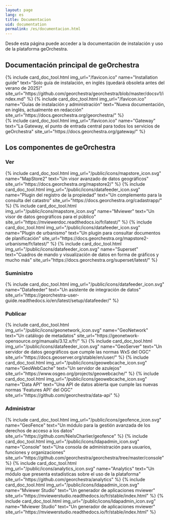```yaml
---
layout: page
lang: es
title: Documentacion
uid: documentation
permalink: /es/documentacion.html
---
```


<p class="lead">
    Desde esta página puede acceder a la documentación de instalación y uso de la plataforma geOrchestra.
</p>

## Documentación principal de geOrchestra

<div class="row py-2 d-flex align-items-stretch">
    {% include card_doc_tool.html img_url="/favicon.ico" name="Installation guide" text="Solo guía de instalación, en inglés (quedará obsoleta antes del verano de 2025)" site_url="https://github.com/georchestra/georchestra/blob/master/docsv1/index.md" %}
    {% include card_doc_tool.html img_url="/favicon.ico" name="Guías de instalación y administración" text="Nueva documentación, en inglés, actualmente en redacción" site_url="https://docs.georchestra.org/georchestra/" %}
    <br />
    {% include card_doc_tool.html img_url="/favicon.ico" name="Gateway" text="La Gateway, el punto de entrada central para todos los servicios de geOrchestra" site_url="https://docs.georchestra.org/gateway/" %}
</div>

## Los componentes de geOrchestra

### Ver
<div class="row py-2 d-flex align-items-stretch">
    {% include card_doc_tool.html img_url="/public/icons/mapstore_icon.svg" name="MapStore2" text="Un visor avanzado de datos geográficos" site_url="https://docs.georchestra.org/mapstore2/" %}
    {% include card_doc_tool.html img_url="/public/icons/datafeeder_icon.svg" name="Plugin del registro de la propiedad" text="Un complemento para la consulta del catastro" site_url="https://docs.georchestra.org/cadastrapp/" %}
    {% include card_doc_tool.html img_url="/public/icons/mapstore_icon.svg" name="Mviewer" text="Un visor de datos geográficos para el público" site_url="https://mviewerdoc.readthedocs.io/fr/latest/" %}
    {% include card_doc_tool.html img_url="/public/icons/datafeeder_icon.svg" name="Plugin de urbanismo" text="Un plugin para consultar documentos de planificación" site_url="https://docs.georchestra.org/mapstore2-urbanisme/fr/latest/" %}
    {% include card_doc_tool.html img_url="/public/icons/datafeeder_icon.svg" name="Superset" text="Cuadros de mando y visualización de datos en forma de gráficos y mucho más" site_url="https://docs.georchestra.org/superset/latest/" %}
</div>

### Suministro
<div class="row py-2 d-flex align-items-stretch">
    {% include card_doc_tool.html img_url="/public/icons/datafeeder_icon.svg" name="Datafeeder" text="Un asistente de integración de datos" site_url="https://georchestra-user-guide.readthedocs.io/en/latest/setup/datafeeder/" %}   
</div>

### Publicar
<div class="row py-2 d-flex align-items-stretch">
    {% include card_doc_tool.html img_url="/public/icons/geonetwork_icon.svg" name="GeoNetwork" text="Un catálogo de metadatos" site_url="https://geonetwork-opensource.org/manuals/3.12.x/fr/" %}
    {% include card_doc_tool.html img_url="/public/icons/datafeeder_icon.svg" name="GeoServer" text="Un servidor de datos geográficos que cumple las normas WxS del OGC" site_url="https://docs.geoserver.org/stable/en/user/" %}
    {% include card_doc_tool.html img_url="/public/icons/geowebcache_icon.svg" name="GeoWebCache" text="Un servidor de azulejos" site_url="https://www.osgeo.org/projects/geowebcache/" %}
    {% include card_doc_tool.html img_url="/public/icons/geowebcache_icon.svg" name="Data API" text="Una API de datos abierta que cumple las nuevas normas 'Features API' del OGC" site_url="https://github.com/georchestra/data-api" %}        
</div>

### Administrar
<div class="row py-2 d-flex align-items-stretch">
    {% include card_doc_tool.html img_url="/public/icons/geofence_icon.svg" name="GeoFence" text="Un módulo para la gestión avanzada de los derechos de acceso a los datos" site_url="https://github.com/NielsCharlier/geofence" %}
    {% include card_doc_tool.html img_url="/public/icons/ldapadmin_icon.svg" name="Console" text="Una consola de administración para usuarios, funciones y organizaciones" site_url="https://github.com/georchestra/georchestra/tree/master/console" %}
    {% include card_doc_tool.html img_url="/public/icons/analytics_icon.svg" name="Analytics" text="Un módulo que presenta estadísticas sobre el uso de la plataforma" site_url="https://github.com/georchestra/analytics" %}   
    {% include card_doc_tool.html img_url="/public/icons/ldapadmin_icon.svg" name="Mviewer Studio" text="Un generador de aplicaciones mviewer" site_url="https://mviewerstudio.readthedocs.io/fr/stable/index.html" %}  
    {% include card_doc_tool.html img_url="/public/icons/ldapadmin_icon.svg" name="Mviewer Studio" text="Un generador de aplicaciones mviewer" site_url="https://mviewerstudio.readthedocs.io/fr/stable/index.html" %} 
</div>
